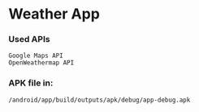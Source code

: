 # Weather App

### Used APIs
```
Google Maps API
OpenWeathermap API
```

### APK file in:
```
/android/app/build/outputs/apk/debug/app-debug.apk
```